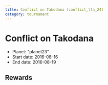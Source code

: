 ```yaml
---
title: Conflict on Takodana (conflict_tfa_24)
category: tournament
---
```

# Conflict on Takodana

  * Planet: "planet23"
  * Start date: 2016-08-16
  * End date: 2016-08-19

## Rewards

